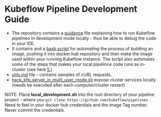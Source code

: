 # Kubeflow Pipeline Development Guide

- The repository contains a [guidance](https://github.com/difince/kubeflow-pipeline-development/blob/main/kubeflow-pipeline-dev-instructions.md) file explaining how to run Kubeflow pipelines in development mode locally - thus be able to debug the code in your IDE. 
- It contains and a [bash script](https://github.com/difince/kubeflow-pipeline-development/blob/main/local_development.sh) for automating the process of building an image, pushing it into docker.hub repository and then make the image used within your running Kubeflow instance. The script also automates some of the steps that makes your local pipelince code runs as in-cluster (see here [5.](https://github.com/difince/kubeflow-pipeline-development/blob/main/kubeflow-pipeline-dev-instructions.md))
- [utils.md](https://github.com/difince/kubeflow-pipeline-development/blob/main/utils.md) file - contains samples of 
  cURL requests.
- [hack_kfp_server_in_multi_user_mode.sh](https://github.com/difince/kubeflow-pipeline-development/blob/main/hack_kfp_server_in_multi_user_mode.sh)
expose cluster services locally (needs be executed after each computer/cluster restart)
  
NOTE: Place **local_development.sh** into the root directory of your pipeline project - where you ```git clone https://github.com/kubeflow/pipelines``` . Need to feel in your docker hub credentials and the image Tag number. Never commit the credentials.


